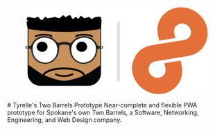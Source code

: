 <p align="center"><img width="420" alt="superbarrels" src="https://github.com/supertyrelle/two-barrels/blob/master/github-top.png?raw=true"></p>
# Tyrelle's Two Barrels Prototype
Near-complete and flexible PWA prototype for Spokane's own Two Barrels, a Software, Networking, Engineering, and Web Design company.
